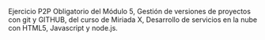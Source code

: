 Ejercicio P2P Obligatorio del Módulo 5, Gestión de versiones de proyectos con git y GITHUB, del curso de Miriada X, Desarrollo de servicios en la nube con HTML5, Javascript y node.js.